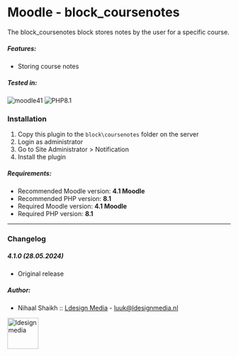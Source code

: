# Moodle - block_coursenotes

The block_coursenotes block stores notes by the user for a specific course.

##### Features:

- Storing course notes

##### Tested in:

![moodle41](https://img.shields.io/badge/moodle-4.1-green.svg)
![PHP8.1](https://img.shields.io/badge/PHP-8.1-brightgreen.svg?logo=php)

### Installation

1. Copy this plugin to the `block\coursenotes` folder on the server
2. Login as administrator
3. Go to Site Administrator > Notification
4. Install the plugin

##### Requirements:

* Recommended Moodle version: **4.1 Moodle**
* Recommended PHP version: **8.1**
* Required Moodle version: **4.1 Moodle**
* Required PHP version: **8.1**

---
### Changelog

##### 4.1.0 (28.05.2024)
* Original release


##### Author:
* Nihaal Shaikh :: [Ldesign Media](https://ldesignmedia.nl/) - [luuk@ldesignmedia.nl](nihaal.shaikh@ldesignmedia.nl)

<img src="https://ldesignmedia.nl/themes/ldesignmedia/assets/images/logo/logo.svg" alt="ldesignmedia" height="70px">
